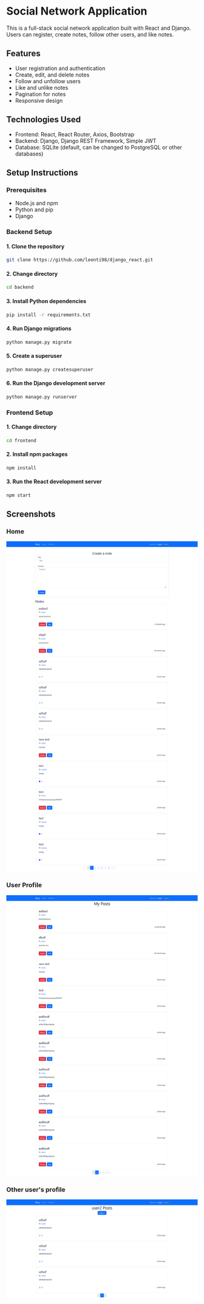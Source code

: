 # Social Network Application

This is a full-stack social network application built with React and Django. Users can register, create notes, follow other users, and like notes.

## Features

- User registration and authentication
- Create, edit, and delete notes
- Follow and unfollow users
- Like and unlike notes
- Pagination for notes
- Responsive design

## Technologies Used

- Frontend: React, React Router, Axios, Bootstrap
- Backend: Django, Django REST Framework, Simple JWT
- Database: SQLite (default, can be changed to PostgreSQL or other databases)

## Setup Instructions

### Prerequisites

- Node.js and npm
- Python and pip
- Django

### Backend Setup

#### 1. Clone the repository

```bash
git clone https://github.com/leonti98/django_react.git
```

#### 2. Change directory

```bash
cd backend
```

#### 3. Install Python dependencies

```bash
pip install -r requirements.txt
```

#### 4. Run Django migrations

```bash
python manage.py migrate
```

#### 5. Create a superuser

```bash
python manage.py createsuperuser
```

#### 6. Run the Django development server

```bash
python manage.py runserver
```

### Frontend Setup

#### 1. Change directory

```bash
cd frontend
```

#### 2. Install npm packages

```bash
npm install
```

#### 3. Run the React development server

```bash
npm start
```

## Screenshots

### Home

![Home](screenshots/home.png)

### User Profile

![Profile](screenshots/user_profile.png)

### Other user's profile

![Other Profile](screenshots/else_profile.png)
